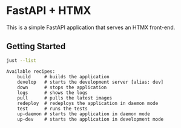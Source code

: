# FastAPI + HTMX

This is a simple FastAPI application that serves an HTMX front-end.

## Getting Started

```bash
just --list
```

```log
Available recipes:
    build     # builds the application
    develop   # starts the development server [alias: dev]
    down      # stops the application
    logs      # shows the logs
    pull      # pulls the latest images
    redeploy  # redeploys the application in daemon mode
    test      # runs the tests
    up-daemon # starts the application in daemon mode
    up-dev    # starts the application in development mode
```
